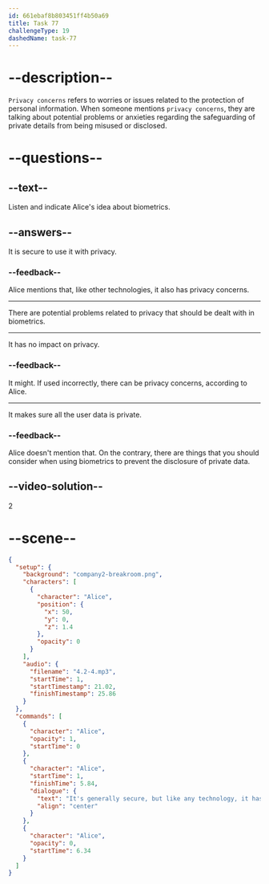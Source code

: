 ```yaml
---
id: 661ebaf8b803451ff4b50a69
title: Task 77
challengeType: 19
dashedName: task-77
---
```


<!-- (Audio) Alice: It's generally secure, but like any technology, it has its challenges and privacy concerns. -->

# --description--

`Privacy concerns` refers to worries or issues related to the protection of personal information. When someone mentions `privacy concerns`, they are talking about potential problems or anxieties regarding the safeguarding of private details from being misused or disclosed.

# --questions--

## --text--

Listen and indicate Alice's idea about biometrics.

## --answers--

It is secure to use it with privacy.

### --feedback--

Alice mentions that, like other technologies, it also has privacy concerns.

---

There are potential problems related to privacy that should be dealt with in biometrics.

---

It has no impact on privacy.

### --feedback--

It might. If used incorrectly, there can be privacy concerns, according to Alice.

---

It makes sure all the user data is private.

### --feedback--

Alice doesn't mention that. On the contrary, there are things that you should consider when using biometrics to prevent the disclosure of private data.

## --video-solution--

2

# --scene--

```json
{
  "setup": {
    "background": "company2-breakroom.png",
    "characters": [
      {
        "character": "Alice",
        "position": {
          "x": 50,
          "y": 0,
          "z": 1.4
        },
        "opacity": 0
      }
    ],
    "audio": {
      "filename": "4.2-4.mp3",
      "startTime": 1,
      "startTimestamp": 21.02,
      "finishTimestamp": 25.86
    }
  },
  "commands": [
    {
      "character": "Alice",
      "opacity": 1,
      "startTime": 0
    },
    {
      "character": "Alice",
      "startTime": 1,
      "finishTime": 5.84,
      "dialogue": {
        "text": "It's generally secure, but like any technology, it has its challenges and privacy concerns.",
        "align": "center"
      }
    },
    {
      "character": "Alice",
      "opacity": 0,
      "startTime": 6.34
    }
  ]
}
```
